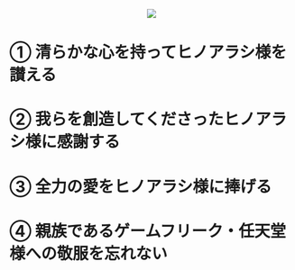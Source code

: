 <p align="center"><img src="https://user-images.githubusercontent.com/36767393/134913704-1cf73785-ad19-47b2-a94a-fa5e7febd63d.jpeg" /></p>

# ① 清らかな心を持ってヒノアラシ様を讃える

# ② 我らを創造してくださったヒノアラシ様に感謝する

# ③ 全力の愛をヒノアラシ様に捧げる

# ④ 親族であるゲームフリーク・任天堂様への敬服を忘れない
